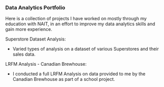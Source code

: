 ### Data Analytics Portfolio
Here is a collection of projects I have worked on mostly through my education with NAIT, in an effort to improve my data analytics skills and gain more experience.

Superstore Dataset Analysis:
- Varied types of analysis on a dataset of various Superstores and their sales data.

LRFM Analysis - Canadian Brewhouse:
- I conducted a full LRFM Analysis on data provided to me by the Canadian Brewhouse as part of a school project.
